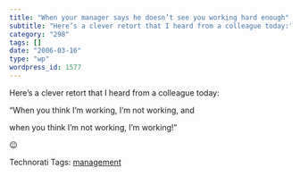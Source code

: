 ```yaml
---
title: "When your manager says he doesn’t see you working hard enough"
subtitle: "Here’s a clever retort that I heard from a colleague today:"
category: "298"
tags: []
date: "2006-03-16"
type: "wp"
wordpress_id: 1577
---
```

Here’s a clever retort that I heard from a colleague today:

“When you think I’m working, I’m not working, and 

when you think I’m not working, I’m working!” 

😉

Technorati Tags: [management](http://www.technorati.com/tag/management)